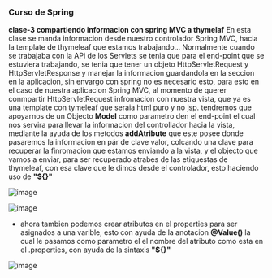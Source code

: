 ### Curso de Spring

**clase-3 compartiendo informacion con spring MVC a thymelaf**
En esta clase se manda informacion desde nuestro controlador Spring MVC, hacia la template de thymeleaf
que estamos trabajando...
Normalmente cuando se trabajaba con la APi de los Servlets se tenia que para el end-point que se estuviera
trabajando, se tenia que tener un objeto HttpServletRequest y HttpServletResponse y manejar la informacion
guardandola en la seccion en la aplicacion, sin envargo
con spring no es necesario esto, para esto en el caso de nuestra aplicacion Spring MVC, al momento
de querer conmpartir HttpServletRequest infromacion con nuestra vista, que ya es una template con tymeleaf que seraia html puro y no jsp.
tendremos que apoyarnos de un Objecto **Model** como parametro den el end-point el cual nos servira
para llevar la informacion del controllador hacia la vista, mediante
la ayuda de los metodos **addAtribute** que este posee donde pasaremos
la informacion en pár de clave valor, colcando una clave para recuperar la finromacion que estamos enviando a la vista, y el
objecto que vamos a enviar, para ser recuperado atrabes de las etiquestas de thymeleaf, con esa clave que le dimos
desde el controlador, esto haciendo uso de **"${}"**

![image](https://user-images.githubusercontent.com/62717509/206933286-db74dfd9-3c18-4347-8cc2-f7d6ead9673b.png)

![image](https://user-images.githubusercontent.com/62717509/206933383-9305f089-6ff7-4197-80d3-43097a8a2061.png)

* ahora tambien podemos crear atributos en el properties para ser asignados a una varible, esto con ayuda
de la anotacion **@Value()** la cual le pasamos como parametro el el nombre del atributo como esta en el .properties,
con ayuda de la sintaxis **"${}"**

![image](https://user-images.githubusercontent.com/62717509/206933445-66cf3bf7-de05-4976-838b-f1625af33957.png)

